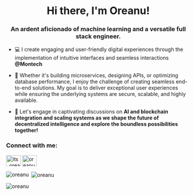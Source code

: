 <h1 align="center">Hi there, I'm Oreanu! </h1>
<h3 align="center">An ardent aficionado of machine learning and a versatile full stack engineer.</h3>

- 💻 I create engaging and user-friendly digital experiences through the implementation of intuitive interfaces and seamless interactions **@Montech**

- 🚀 Whether it's building microservices, designing APIs, or optimizing database performance, I enjoy the challenge of creating seamless end-to-end solutions. My goal is to deliver exceptional user experiences while ensuring the underlying systems are secure, scalable, and highly available.

- 💬 Let's engage in captivating discussions on **AI and blockchain integration and scaling systems as we shape the future of decentralized intelligence and explore the boundless possibilities together!**

<h3 align="left">Connect with me:</h3>
<p align="left">
<a href="https://twitter.com/its_oreanu" target="blank"><img align="center" src="https://raw.githubusercontent.com/rahuldkjain/github-profile-readme-generator/master/src/images/icons/Social/twitter.svg" alt="its_oreanu" height="30" width="40" /></a>
<a href="https://linkedin.com/in/oreanu-olayemi-b45517116" target="blank"><img align="center" src="https://raw.githubusercontent.com/rahuldkjain/github-profile-readme-generator/master/src/images/icons/Social/linked-in-alt.svg" alt="oreanu" height="30" width="40" /></a>
</p>

<p><img align="left" src="https://github-readme-stats.vercel.app/api/top-langs?username=oreanu&show_icons=true&locale=en&layout=compact" alt="oreanu" /></p>

<p>&nbsp;<img align="center" src="https://github-readme-stats.vercel.app/api?username=oreanu&show_icons=true&locale=en&count_private=true" alt="oreanu" /></p>

<p><img align="center" src="https://github-readme-streak-stats.herokuapp.com/?user=oreanu&" alt="oreanu" /></p>
